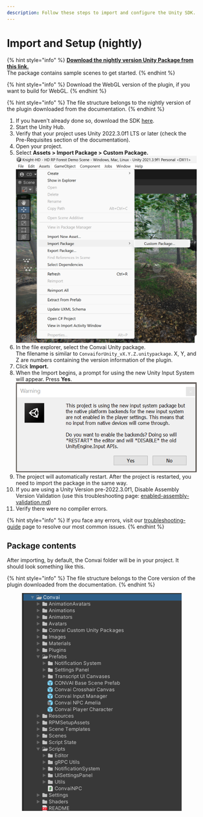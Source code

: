 ```yaml
---
description: Follow these steps to import and configure the Unity SDK.
---
```


# Import and Setup (nightly)

{% hint style="info" %}
[**Download the nightly version Unity Package from this link.** ](https://drive.google.com/file/d/1dslrRcI6e02LvL-coupUoTFRlBDLjvMA/view)\
The package contains sample scenes to get started.
{% endhint %}

{% hint style="info" %}
Download the WebGL version of the plugin, if you want to build for WebGL.
{% endhint %}

{% hint style="info" %}
The file structure belongs to the nightly version of the plugin downloaded from the documentation.
{% endhint %}

1. If you haven't already done so, download the SDK [here](https://convai.com/download/UnityPlugin).
2. Start the Unity Hub.
3. Verify that your project uses Unity 2022.3.0f1 LTS or later (check the Pre-Requisites section of the documentation).
4. Open your project.
5. &#x20;Select **Assets > Import Package > Custom Package.**\
   ![](<../../.gitbook/assets/image (99).png>)
6. In the file explorer, select the Convai Unity package. \
   The filename is similar to `ConvaiforUnity_vX.Y.Z.unitypackage`. X, Y, and Z are numbers containing the version information of the plugin.
7. Click **Import.**&#x20;
8. When the Import begins, a prompt for using the new Unity Input System will appear. Press **Yes**.\
   ![](<../../.gitbook/assets/image (1) (1).png>)
9. The project will automatically restart. After the project is restarted, you need to import the package in the same way.
10. If you are using a Unity Version pre-2022.3.0f1, Disable Assembly Version Validation (use this troubleshooting page: [enabled-assembly-validation.md](troubleshooting-guide/enabled-assembly-validation.md "mention"))
11. Verify there were no compiler errors.&#x20;

{% hint style="info" %}
If you face any errors, visit our [troubleshooting-guide](troubleshooting-guide/ "mention") page to resolve our most common issues.
{% endhint %}

## Package contents

After importing, by default, the Convai folder will be in your project. It should look something like this.

{% hint style="info" %}
The file structure belongs to the Core version of the plugin downloaded from the documentation.
{% endhint %}

<figure><img src="../../.gitbook/assets/image (295).png" alt=""><figcaption></figcaption></figure>
